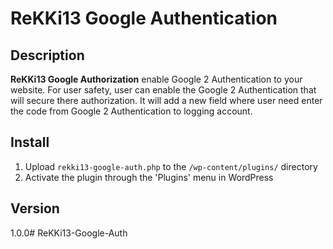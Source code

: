 # ReKKi13 Google Authentication

## Description
**ReKKi13 Google Authorization** enable Google 2 Authentication to your website.
For user safety, user can enable the Google 2 Authentication that will secure there authorization.
It will add a new field where user need enter the code from Google 2 Authentication to logging account.

## Install
1) Upload `rekki13-google-auth.php` to the `/wp-content/plugins/` directory
2) Activate the plugin through the 'Plugins' menu in WordPress

## Version
1.0.0# ReKKi13-Google-Auth

